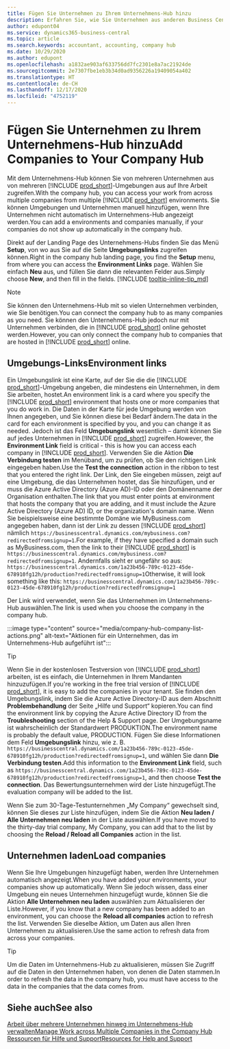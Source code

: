 ```yaml
---
title: Fügen Sie Unternehmen zu Ihrem Unternehmens-Hub hinzu
description: Erfahren Sie, wie Sie Unternehmen aus anderen Business Central-Umgebungen zu Ihrem Unternehmens-Hub hinzufügen, damit Sie die Arbeit in verschiedenen Umgebungen verwalten können.
author: edupont04
ms.service: dynamics365-business-central
ms.topic: article
ms.search.keywords: accountant, accounting, company hub
ms.date: 10/29/2020
ms.author: edupont
ms.openlocfilehash: a1832ae903af633756dd7fc2301e8a7ac21924de
ms.sourcegitcommit: 2e7307fbe1eb3b34d0ad9356226a19409054a402
ms.translationtype: HT
ms.contentlocale: de-CH
ms.lasthandoff: 12/17/2020
ms.locfileid: "4752119"
---
```

# <a name="add-companies-to-your-company-hub"></a><span data-ttu-id="22200-103">Fügen Sie Unternehmen zu Ihrem Unternehmens-Hub hinzu</span><span class="sxs-lookup"><span data-stu-id="22200-103">Add Companies to Your Company Hub</span></span>

<span data-ttu-id="22200-104">Mit dem Unternehmens-Hub können Sie von mehreren Unternehmen aus von mehreren [!INCLUDE [prod_short](includes/prod_short.md)]-Umgebungen aus auf Ihre Arbeit zugreifen.</span><span class="sxs-lookup"><span data-stu-id="22200-104">With the company hub, you can access your work from across multiple companies from multiple [!INCLUDE [prod_short](includes/prod_short.md)] environments.</span></span> <span data-ttu-id="22200-105">Sie können Umgebungen und Unternehmen manuell hinzufügen, wenn Ihre Unternehmen nicht automatisch im Unternehmens-Hub angezeigt werden.</span><span class="sxs-lookup"><span data-stu-id="22200-105">You can add a environments and companies manually, if your companies do not show up automatically in the company hub.</span></span>  

<span data-ttu-id="22200-106">Direkt auf der Landing Page des Unternehmens-Hubs finden Sie das Menü **Setup**, von wo aus Sie auf die Seite **Umgebungslinks** zugreifen können.</span><span class="sxs-lookup"><span data-stu-id="22200-106">Right in the company hub landing page, you find the **Setup** menu, from where you can access the **Environment Links** page.</span></span> <span data-ttu-id="22200-107">Wählen Sie einfach **Neu** aus, und füllen Sie dann die relevanten Felder aus.</span><span class="sxs-lookup"><span data-stu-id="22200-107">Simply choose **New**, and then fill in the fields.</span></span> [!INCLUDE [tooltip-inline-tip_md](includes/tooltip-inline-tip_md.md)]  

> [!NOTE]
> <span data-ttu-id="22200-108">Sie können den Unternehmens-Hub mit so vielen Unternehmen verbinden, wie Sie benötigen.</span><span class="sxs-lookup"><span data-stu-id="22200-108">You can connect the company hub to as many companies as you need.</span></span> <span data-ttu-id="22200-109">Sie können den Unternehmens-Hub jedoch nur mit Unternehmen verbinden, die in [!INCLUDE [prod_short](includes/prod_short.md)] online gehostet werden.</span><span class="sxs-lookup"><span data-stu-id="22200-109">However, you can only connect the company hub to companies that are hosted in [!INCLUDE [prod_short](includes/prod_short.md)] online.</span></span>

## <a name="environment-links"></a><span data-ttu-id="22200-110">Umgebungs-Links</span><span class="sxs-lookup"><span data-stu-id="22200-110">Environment links</span></span>

<span data-ttu-id="22200-111">Ein Umgebungslink ist eine Karte, auf der Sie die die [!INCLUDE [prod_short](includes/prod_short.md)]-Umgebung angeben, die mindestens ein Unternehmen, in dem Sie arbeiten, hostet.</span><span class="sxs-lookup"><span data-stu-id="22200-111">An environment link is a card where you specify the [!INCLUDE [prod_short](includes/prod_short.md)] environment that hosts one or more companies that you do work in.</span></span> <span data-ttu-id="22200-112">Die Daten in der Karte für jede Umgebung werden von Ihnen angegeben, und Sie können diese bei Bedarf ändern.</span><span class="sxs-lookup"><span data-stu-id="22200-112">The data in the card for each environment is specified by you, and you can change it as needed.</span></span> <span data-ttu-id="22200-113">Jedoch ist das Feld **Umgebungslink** wesentlich – damit können Sie auf jedes Unternehmen in [!INCLUDE [prod_short](includes/prod_short.md)] zugreifen.</span><span class="sxs-lookup"><span data-stu-id="22200-113">However, the **Environment Link** field is critical - this is how you can access each company in [!INCLUDE [prod_short](includes/prod_short.md)].</span></span> <span data-ttu-id="22200-114">Verwenden Sie die Aktion **Die Verbindung testen** im Menüband, um zu prüfen, ob Sie den richtigen Link eingegeben haben.</span><span class="sxs-lookup"><span data-stu-id="22200-114">Use the **Test the connection** action in the ribbon to test that you entered the right link.</span></span> <span data-ttu-id="22200-115">Der Link, den Sie eingeben müssen, zeigt auf eine Umgebung, die das Unternehmen hostet, das Sie hinzufügen, und er muss die Azure Active Directory (Azure AD)-ID oder den Domänenname der Organisation enthalten.</span><span class="sxs-lookup"><span data-stu-id="22200-115">The link that you must enter points at environment that hosts the company that you are adding, and it must include the Azure Active Directory (Azure AD) ID, or the organization's domain name.</span></span> <span data-ttu-id="22200-116">Wenn Sie beispielsweise eine bestimmte Domäne wie MyBusiness.com angegeben haben, dann ist der Link zu dessen [!INCLUDE [prod_short](includes/prod_short.md)] nämlich ```https://businesscentral.dynamics.com/mybusiness.com?redirectedfromsignup=1```.</span><span class="sxs-lookup"><span data-stu-id="22200-116">For example, if they have specified a domain such as MyBusiness.com, then the link to their [!INCLUDE [prod_short](includes/prod_short.md)] is ```https://businesscentral.dynamics.com/mybusiness.com?redirectedfromsignup=1```.</span></span> <span data-ttu-id="22200-117">Andernfalls sieht er ungefähr so aus: ```https://businesscentral.dynamics.com/1a23b456-789c-0123-45de-678910fg12h/production?redirectedfromsignup=1```</span><span class="sxs-lookup"><span data-stu-id="22200-117">Otherwise, it will look something like this: ```https://businesscentral.dynamics.com/1a23b456-789c-0123-45de-678910fg12h/production?redirectedfromsignup=1```</span></span>  

<span data-ttu-id="22200-118">Der Link wird verwendet, wenn Sie das Unternehmen im Unternehmens-Hub auswählen.</span><span class="sxs-lookup"><span data-stu-id="22200-118">The link is used when you choose the company in the company hub.</span></span>  

:::image type="content" source="media/company-hub-company-list-actions.png" alt-text="Aktionen für ein Unternehmen, das im Unternehmens-Hub aufgeführt ist":::

> [!TIP]
> <span data-ttu-id="22200-120">Wenn Sie in der kostenlosen Testversion von [!INCLUDE [prod_short](includes/prod_short.md)] arbeiten, ist es einfach, die Unternehmen in Ihrem Mandanten hinzuzufügen.</span><span class="sxs-lookup"><span data-stu-id="22200-120">If you're working in the free trial version of [!INCLUDE [prod_short](includes/prod_short.md)], it is easy to add the companies in your tenant.</span></span> <span data-ttu-id="22200-121">Sie finden den Umgebungslink, indem Sie die Azure Active Directory-ID aus dem Abschnitt **Problembehandlung** der Seite „Hilfe und Support“ kopieren.</span><span class="sxs-lookup"><span data-stu-id="22200-121">You can find the environment link by copying the Azure Active Directory ID from the **Troubleshooting** section of the Help & Support page.</span></span> <span data-ttu-id="22200-122">Der Umgebungsname ist wahrscheinlich der Standardwert PRODUKTION.</span><span class="sxs-lookup"><span data-stu-id="22200-122">The environment name is probably the default value, PRODUCTION.</span></span> <span data-ttu-id="22200-123">Fügen Sie diese Informationen dem Feld **Umgebungslink** hinzu, wie z. B. ```https://businesscentral.dynamics.com/1a23b456-789c-0123-45de-678910fg12h/production?redirectedfromsignup=1```, und wählen Sie dann **Die Verbindung testen**.</span><span class="sxs-lookup"><span data-stu-id="22200-123">Add this information to the **Environment Link** field, such as ```https://businesscentral.dynamics.com/1a23b456-789c-0123-45de-678910fg12h/production?redirectedfromsignup=1```, and then choose **Test the connection**.</span></span> <span data-ttu-id="22200-124">Das Bewertungsunternehmen wird der Liste hinzugefügt.</span><span class="sxs-lookup"><span data-stu-id="22200-124">The evaluation company will be added to the list.</span></span>
>
> <span data-ttu-id="22200-125">Wenn Sie zum 30-Tage-Testunternehmen „My Company“ gewechselt sind, können Sie dieses zur Liste hinzufügen, indem Sie die Aktion **Neu laden / Alle Unternehmen neu laden** in der Liste auswählen.</span><span class="sxs-lookup"><span data-stu-id="22200-125">If you have moved to the thirty-day trial company, My Company, you can add that to the list by choosing the **Reload / Reload all Companies** action in the list.</span></span>

## <a name="load-companies"></a><span data-ttu-id="22200-126">Unternehmen laden</span><span class="sxs-lookup"><span data-stu-id="22200-126">Load companies</span></span>

<span data-ttu-id="22200-127">Wenn Sie Ihre Umgebungen hinzugefügt haben, werden Ihre Unternehmen automatisch angezeigt.</span><span class="sxs-lookup"><span data-stu-id="22200-127">When you have added your environments, your companies show up automatically.</span></span> <span data-ttu-id="22200-128">Wenn Sie jedoch wissen, dass einer Umgebung ein neues Unternehmen hinzugefügt wurde, können Sie die Aktion **Alle Unternehmen neu laden** auswählen zum Aktualisieren der Liste.</span><span class="sxs-lookup"><span data-stu-id="22200-128">However, if you know that a new company has been added to an environment, you can choose the **Reload all companies** action to refresh the list.</span></span> <span data-ttu-id="22200-129">Verwenden Sie dieselbe Aktion, um Daten aus allen Ihren Unternehmen zu aktualisieren.</span><span class="sxs-lookup"><span data-stu-id="22200-129">Use the same action to refresh data from across your companies.</span></span>  

> [!TIP]
> <span data-ttu-id="22200-130">Um die Daten im Unternehmens-Hub zu aktualisieren, müssen Sie Zugriff auf die Daten in den Unternehmen haben, von denen die Daten stammen.</span><span class="sxs-lookup"><span data-stu-id="22200-130">In order to refresh the data in the company hub, you must have access to the data in the companies that the data comes from.</span></span>

## <a name="see-also"></a><span data-ttu-id="22200-131">Siehe auch</span><span class="sxs-lookup"><span data-stu-id="22200-131">See also</span></span>

[<span data-ttu-id="22200-132">Arbeit über mehrere Unternehmen hinweg im Unternehmens-Hub verwalten</span><span class="sxs-lookup"><span data-stu-id="22200-132">Manage Work across Multiple Companies in the Company Hub</span></span>](company-hub.md)  
[<span data-ttu-id="22200-133">Ressourcen für Hilfe und Support</span><span class="sxs-lookup"><span data-stu-id="22200-133">Resources for Help and Support</span></span>](product-help-and-support.md)  
